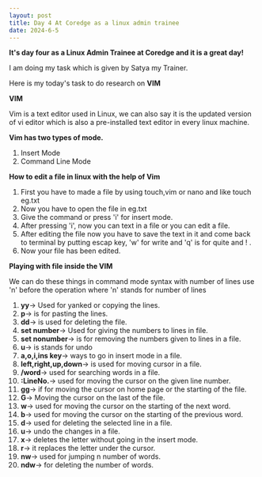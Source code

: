 ```yaml
---
layout: post
title: Day 4 At Coredge as a linux admin trainee
date: 2024-6-5
---
```


**It's day four as a Linux Admin Trainee at Coredge and it is a great day!**

I am doing my task which is given by Satya my Trainer.

Here is  my today's task to do research on **VIM**

**VIM**

Vim is a text editor used in Linux, we can also say it is the updated
version of vi editor which is also a pre-installed text editor in every
linux machine.

**Vim has two types of mode.**

1. Insert Mode
2. Command Line Mode

**How to edit a file in linux with the help of Vim**

1. First you have to made a file by using touch,vim or nano and <filename> like touch eg.txt
2. Now you have to open the file in eg.txt
3. Give the command or press 'i' for insert mode.
4. After pressing 'i', now you can text in a file or you can edit a file.
5. After editing the file now you have to save the text in it and come back to terminal by putting
   escap key, 'w' for write and 'q' is for quite and ! .
6. Now your file has been edited.

**Playing with file inside the VIM**

We can do these things in command mode
syntax with number of lines use 'n' before the operation where 'n' stands for number of lines
1. **yy**-> Used for yanked or copying the lines.
2. **p**-> is for pasting the lines.
3. **dd**-> is used for deleting the file.
4. **set number**-> Used for giving the numbers to lines in file.
5. **set nonumber**-> is for removing the numbers given to lines in a file.
6. **u**-> is stands for undo
7. **a,o,i,ins key**-> ways to go in insert mode in a file.
8. **left,right,up,down**-> is used for moving cursor in a file.
9. **/word**-> used for searching words in a file.
10. **:LineNo.**-> used for moving the cursor on the given line number.
11. **gg**-> if for moving the cursor on home page or the starting of the file.
12. **G**-> Moving the cursor on the last of the file.
13. **w**-> used for moving the cursor on the starting of the next word.
14. **b**-> used for moving the cursor on the starting of the previous word.
15. **d**-> used for deleting the selected line in a file.
16. **u**-> undo the changes in a file.
17. **x**-> deletes the letter without going in the insert mode.
18. **r**-> it replaces the letter under the cursor.
19. **nw**-> used for jumping n number of words.
20. **ndw**-> for deleting the number of words.

